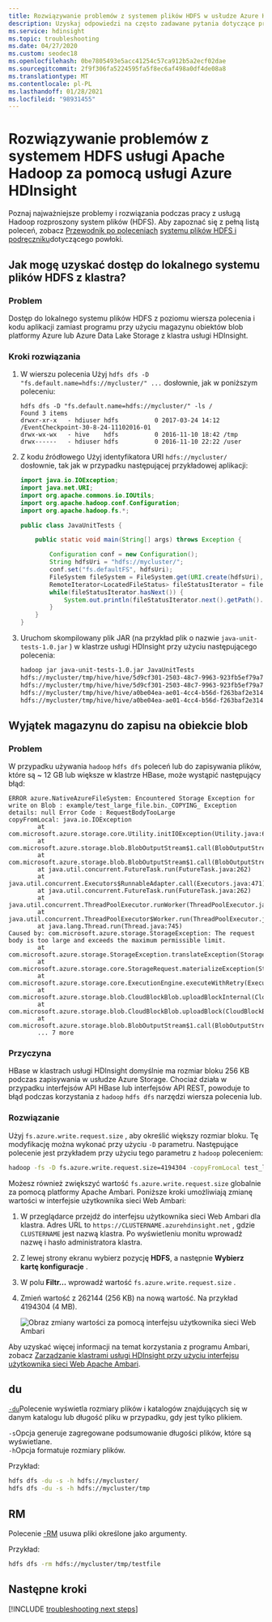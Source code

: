 ```yaml
---
title: Rozwiązywanie problemów z systemem plików HDFS w usłudze Azure HDInsight
description: Uzyskaj odpowiedzi na często zadawane pytania dotyczące pracy z systemem plików HDFS i usługą Azure HDInsight.
ms.service: hdinsight
ms.topic: troubleshooting
ms.date: 04/27/2020
ms.custom: seodec18
ms.openlocfilehash: 0be7805493e5acc41254c57ca912b5a2ecf02dae
ms.sourcegitcommit: 2f9f306fa5224595fa5f8ec6af498a0df4de08a8
ms.translationtype: MT
ms.contentlocale: pl-PL
ms.lasthandoff: 01/28/2021
ms.locfileid: "98931455"
---
```

# <a name="troubleshoot-apache-hadoop-hdfs-by-using-azure-hdinsight"></a>Rozwiązywanie problemów z systemem HDFS usługi Apache Hadoop za pomocą usługi Azure HDInsight

Poznaj najważniejsze problemy i rozwiązania podczas pracy z usługą Hadoop rozproszony system plików (HDFS). Aby zapoznać się z pełną listą poleceń, zobacz [Przewodnik po poleceniach](https://hadoop.apache.org/docs/current/hadoop-project-dist/hadoop-hdfs/HDFSCommands.html) [systemu plików HDFS i podręczniku](https://hadoop.apache.org/docs/current/hadoop-project-dist/hadoop-common/FileSystemShell.html)dotyczącego powłoki.

## <a name="how-do-i-access-the-local-hdfs-from-inside-a-cluster"></a><a name="how-do-i-access-local-hdfs-from-inside-a-cluster"></a>Jak mogę uzyskać dostęp do lokalnego systemu plików HDFS z klastra?

### <a name="issue"></a>Problem

Dostęp do lokalnego systemu plików HDFS z poziomu wiersza polecenia i kodu aplikacji zamiast programu przy użyciu magazynu obiektów blob platformy Azure lub Azure Data Lake Storage z klastra usługi HDInsight.

### <a name="resolution-steps"></a>Kroki rozwiązania

1. W wierszu polecenia Użyj `hdfs dfs -D "fs.default.name=hdfs://mycluster/" ...` dosłownie, jak w poniższym poleceniu:

    ```output
    hdfs dfs -D "fs.default.name=hdfs://mycluster/" -ls /
    Found 3 items
    drwxr-xr-x   - hdiuser hdfs          0 2017-03-24 14:12 /EventCheckpoint-30-8-24-11102016-01
    drwx-wx-wx   - hive    hdfs          0 2016-11-10 18:42 /tmp
    drwx------   - hdiuser hdfs          0 2016-11-10 22:22 /user
    ```

2. Z kodu źródłowego Użyj identyfikatora URI `hdfs://mycluster/` dosłownie, tak jak w przypadku następującej przykładowej aplikacji:

    ```Java
    import java.io.IOException;
    import java.net.URI;
    import org.apache.commons.io.IOUtils;
    import org.apache.hadoop.conf.Configuration;
    import org.apache.hadoop.fs.*;

    public class JavaUnitTests {

        public static void main(String[] args) throws Exception {

            Configuration conf = new Configuration();
            String hdfsUri = "hdfs://mycluster/";
            conf.set("fs.defaultFS", hdfsUri);
            FileSystem fileSystem = FileSystem.get(URI.create(hdfsUri), conf);
            RemoteIterator<LocatedFileStatus> fileStatusIterator = fileSystem.listFiles(new Path("/tmp"), true);
            while(fileStatusIterator.hasNext()) {
                System.out.println(fileStatusIterator.next().getPath().toString());
            }
        }
    }
    ```

3. Uruchom skompilowany plik JAR (na przykład plik o nazwie `java-unit-tests-1.0.jar` ) w klastrze usługi HDInsight przy użyciu następującego polecenia:

    ```apache
    hadoop jar java-unit-tests-1.0.jar JavaUnitTests
    hdfs://mycluster/tmp/hive/hive/5d9cf301-2503-48c7-9963-923fb5ef79a7/inuse.info
    hdfs://mycluster/tmp/hive/hive/5d9cf301-2503-48c7-9963-923fb5ef79a7/inuse.lck
    hdfs://mycluster/tmp/hive/hive/a0be04ea-ae01-4cc4-b56d-f263baf2e314/inuse.info
    hdfs://mycluster/tmp/hive/hive/a0be04ea-ae01-4cc4-b56d-f263baf2e314/inuse.lck
    ```

## <a name="storage-exception-for-write-on-blob"></a>Wyjątek magazynu do zapisu na obiekcie blob

### <a name="issue"></a>Problem

W przypadku używania `hadoop` `hdfs dfs` poleceń lub do zapisywania plików, które są ~ 12 GB lub większe w klastrze HBase, może wystąpić następujący błąd:

```error
ERROR azure.NativeAzureFileSystem: Encountered Storage Exception for write on Blob : example/test_large_file.bin._COPYING_ Exception details: null Error Code : RequestBodyTooLarge
copyFromLocal: java.io.IOException
        at com.microsoft.azure.storage.core.Utility.initIOException(Utility.java:661)
        at com.microsoft.azure.storage.blob.BlobOutputStream$1.call(BlobOutputStream.java:366)
        at com.microsoft.azure.storage.blob.BlobOutputStream$1.call(BlobOutputStream.java:350)
        at java.util.concurrent.FutureTask.run(FutureTask.java:262)
        at java.util.concurrent.Executors$RunnableAdapter.call(Executors.java:471)
        at java.util.concurrent.FutureTask.run(FutureTask.java:262)
        at java.util.concurrent.ThreadPoolExecutor.runWorker(ThreadPoolExecutor.java:1145)
        at java.util.concurrent.ThreadPoolExecutor$Worker.run(ThreadPoolExecutor.java:615)
        at java.lang.Thread.run(Thread.java:745)
Caused by: com.microsoft.azure.storage.StorageException: The request body is too large and exceeds the maximum permissible limit.
        at com.microsoft.azure.storage.StorageException.translateException(StorageException.java:89)
        at com.microsoft.azure.storage.core.StorageRequest.materializeException(StorageRequest.java:307)
        at com.microsoft.azure.storage.core.ExecutionEngine.executeWithRetry(ExecutionEngine.java:182)
        at com.microsoft.azure.storage.blob.CloudBlockBlob.uploadBlockInternal(CloudBlockBlob.java:816)
        at com.microsoft.azure.storage.blob.CloudBlockBlob.uploadBlock(CloudBlockBlob.java:788)
        at com.microsoft.azure.storage.blob.BlobOutputStream$1.call(BlobOutputStream.java:354)
        ... 7 more
```

### <a name="cause"></a>Przyczyna

HBase w klastrach usługi HDInsight domyślnie ma rozmiar bloku 256 KB podczas zapisywania w usłudze Azure Storage. Chociaż działa w przypadku interfejsów API HBase lub interfejsów API REST, powoduje to błąd podczas korzystania z `hadoop` `hdfs dfs` narzędzi wiersza polecenia lub.

### <a name="resolution"></a>Rozwiązanie

Użyj `fs.azure.write.request.size` , aby określić większy rozmiar bloku. Tę modyfikację można wykonać przy użyciu `-D` parametru. Następujące polecenie jest przykładem przy użyciu tego parametru z `hadoop` poleceniem:

```bash
hadoop -fs -D fs.azure.write.request.size=4194304 -copyFromLocal test_large_file.bin /example/data
```

Możesz również zwiększyć wartość `fs.azure.write.request.size` globalnie za pomocą platformy Apache Ambari. Poniższe kroki umożliwiają zmianę wartości w interfejsie użytkownika sieci Web Ambari:

1. W przeglądarce przejdź do interfejsu użytkownika sieci Web Ambari dla klastra. Adres URL to `https://CLUSTERNAME.azurehdinsight.net` , gdzie `CLUSTERNAME` jest nazwą klastra. Po wyświetleniu monitu wprowadź nazwę i hasło administratora klastra.
2. Z lewej strony ekranu wybierz pozycję **HDFS**, a następnie **Wybierz kartę konfiguracje** .
3. W polu **Filtr...** wprowadź wartość `fs.azure.write.request.size` .
4. Zmień wartość z 262144 (256 KB) na nową wartość. Na przykład 4194304 (4 MB).

    ![Obraz zmiany wartości za pomocą interfejsu użytkownika sieci Web Ambari](./media/hdinsight-troubleshoot-hdfs/hbase-change-block-write-size.png)

Aby uzyskać więcej informacji na temat korzystania z programu Ambari, zobacz [Zarządzanie klastrami usługi HDInsight przy użyciu interfejsu użytkownika sieci Web Apache Ambari](hdinsight-hadoop-manage-ambari.md).

## <a name="du"></a>du

[`-du`](https://hadoop.apache.org/docs/current/hadoop-project-dist/hadoop-common/FileSystemShell.html#du)Polecenie wyświetla rozmiary plików i katalogów znajdujących się w danym katalogu lub długość pliku w przypadku, gdy jest tylko plikiem.

`-s`Opcja generuje zagregowane podsumowanie długości plików, które są wyświetlane.  
`-h`Opcja formatuje rozmiary plików.

Przykład:

```bash
hdfs dfs -du -s -h hdfs://mycluster/
hdfs dfs -du -s -h hdfs://mycluster/tmp
```

## <a name="rm"></a>RM

Polecenie [-RM](https://hadoop.apache.org/docs/current/hadoop-project-dist/hadoop-common/FileSystemShell.html#rm) usuwa pliki określone jako argumenty.

Przykład:

```bash
hdfs dfs -rm hdfs://mycluster/tmp/testfile
```

## <a name="next-steps"></a>Następne kroki

[!INCLUDE [troubleshooting next steps](../../includes/hdinsight-troubleshooting-next-steps.md)]